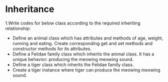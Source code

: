 # Inheritance
1.Write codes for below class according to the required inheriting relationship: 

- Define an animal class which has attributes and methods of age, weight, running and eating. Create corresponding get and set methods and constructor methods for its attributes. 
- Define a Felidae family class which inherits the animal class. It has a unique behavior: producing the meowing meowing sound. 
- Define a tiger class which inherits the Felidae family class. 
- Create a tiger instance where tiger can produce the meowing meowing sound.
